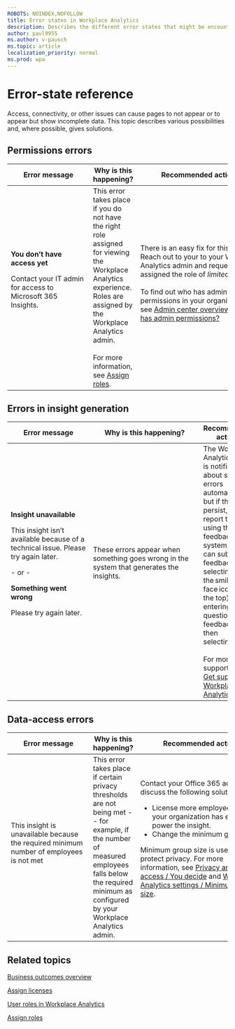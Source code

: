 ```yaml
---
ROBOTS: NOINDEX,NOFOLLOW
title: Error states in Workplace Analytics
description: Describes the different error states that might be encountered when viewing Workplace Analytics insights
author: paul9955
ms.author: v-pausch
ms.topic: article
localization_priority: normal 
ms.prod: wpa
---
```


# Error-state reference
Access, connectivity, or other issues can cause pages to not appear or to appear but show incomplete data. This topic describes various possibilities and, where possible, gives solutions.

## Permissions errors
| Error message | Why is this happening? | Recommended actions  |
| --- | --- | --- | 
| **You don’t have access yet** <p>Contact your IT admin for access to Microsoft 365 Insights. &nbsp;&nbsp;&nbsp;&nbsp;&nbsp;&nbsp;&nbsp;&nbsp;&nbsp;&nbsp;&nbsp;&nbsp;&nbsp;&nbsp;&nbsp;&nbsp;&nbsp;&nbsp;&nbsp;&nbsp;&nbsp;&nbsp;&nbsp;&nbsp;&nbsp;&nbsp;&nbsp;&nbsp;&nbsp;&nbsp;&nbsp;&nbsp;&nbsp;&nbsp;&nbsp;&nbsp;&nbsp;&nbsp;&nbsp;&nbsp;| This error takes place if you do not have the right role assigned for viewing the Workplace Analytics experience. Roles are assigned by the Workplace Analytics admin. <br> <br>For more information, see [Assign roles](../assign-roles-to-wpa-admins.md). | There is an easy fix for this problem: Reach out to your to your Workplace Analytics admin and request to be assigned the role of _limited analyst_. <br><br> To find out who has admin permissions in your organization, see [Admin center overview / Who has admin permissions?](https://docs.microsoft.com/microsoft-365/admin/admin-overview/admin-overview?view=o365-worldwide#who-has-admin-permissions-in-my-business) &nbsp;&nbsp;&nbsp;&nbsp;&nbsp;&nbsp;&nbsp;&nbsp;&nbsp;&nbsp;&nbsp;&nbsp; &nbsp;&nbsp;&nbsp;&nbsp;&nbsp;&nbsp;&nbsp;&nbsp;&nbsp;&nbsp;&nbsp;&nbsp;&nbsp;&nbsp;&nbsp;&nbsp;&nbsp;&nbsp;&nbsp;&nbsp;&nbsp;&nbsp;&nbsp;&nbsp;&nbsp;&nbsp;&nbsp;&nbsp;&nbsp;&nbsp;&nbsp;&nbsp;&nbsp;&nbsp;&nbsp;&nbsp;&nbsp;&nbsp;&nbsp;&nbsp;&nbsp;&nbsp;&nbsp;&nbsp;&nbsp;&nbsp;&nbsp;&nbsp;&nbsp;&nbsp;&nbsp;&nbsp;&nbsp;&nbsp;&nbsp;&nbsp;&nbsp;&nbsp;&nbsp;&nbsp;&nbsp;&nbsp;&nbsp;&nbsp; | 

## Errors in insight generation
| Error message  | Why is this happening? | Recommended actions  |
| --- | --- | --- | 
| **Insight unavailable** <p>This insight isn’t available because of a technical issue. Please try again later. <br><p>- or -<br><p> **Something went wrong**<p>Please try again later. &nbsp;&nbsp;&nbsp;&nbsp;&nbsp;&nbsp;&nbsp;&nbsp;&nbsp;&nbsp;&nbsp;&nbsp;&nbsp;&nbsp;&nbsp;&nbsp;&nbsp;&nbsp;&nbsp;&nbsp;&nbsp;&nbsp;&nbsp;&nbsp;&nbsp;&nbsp;&nbsp;&nbsp;&nbsp;&nbsp;&nbsp;&nbsp;&nbsp;&nbsp;&nbsp;&nbsp;&nbsp;&nbsp;&nbsp;&nbsp; | These errors appear when something goes wrong in the system that generates the insights. &nbsp;&nbsp;&nbsp;&nbsp;&nbsp;&nbsp;&nbsp;&nbsp;&nbsp;&nbsp;&nbsp;&nbsp;&nbsp;&nbsp;&nbsp;&nbsp;&nbsp;&nbsp;&nbsp;&nbsp;&nbsp;&nbsp;&nbsp;&nbsp;&nbsp;&nbsp;&nbsp;&nbsp;&nbsp;&nbsp;&nbsp;&nbsp;&nbsp;&nbsp;&nbsp;&nbsp;&nbsp;&nbsp;&nbsp;&nbsp;&nbsp;&nbsp;&nbsp;&nbsp;&nbsp;&nbsp; &nbsp;&nbsp;&nbsp;&nbsp;&nbsp;&nbsp;&nbsp;&nbsp;&nbsp;&nbsp;&nbsp;&nbsp;&nbsp;&nbsp;&nbsp;&nbsp;&nbsp;&nbsp;&nbsp;&nbsp;&nbsp;&nbsp;&nbsp;&nbsp;&nbsp;&nbsp;&nbsp;&nbsp;&nbsp;&nbsp;&nbsp;&nbsp;&nbsp;&nbsp;&nbsp;&nbsp;&nbsp;&nbsp;&nbsp;&nbsp;&nbsp;&nbsp;&nbsp;&nbsp;&nbsp;&nbsp;&nbsp;&nbsp;&nbsp;&nbsp;&nbsp;&nbsp;&nbsp;&nbsp;&nbsp; | The Workplace Analytics team is notified about such errors automatically, but if they persist, please report them using the feedback system. You can submit feedback by selecting the smiley face icon (at the top), entering your question or feedback, and then selecting **Send**. <br><br> For more about support, see [Get support for Workplace Analytics](../overview/getting-support.md). | 

## Data-access errors
| Error message | Why is this happening? | Recommended actions  |
| --- | --- | --- | 
| This insight is unavailable because the required minimum number of employees is not met &nbsp;&nbsp;&nbsp;&nbsp;&nbsp;&nbsp;&nbsp;&nbsp;&nbsp;&nbsp;&nbsp;&nbsp;&nbsp;&nbsp;&nbsp;&nbsp;&nbsp;&nbsp;&nbsp;&nbsp;&nbsp;&nbsp;&nbsp;&nbsp;&nbsp;&nbsp;&nbsp;&nbsp;&nbsp;&nbsp;&nbsp;&nbsp;&nbsp;&nbsp;&nbsp;&nbsp;&nbsp;&nbsp;&nbsp;&nbsp;| This error takes place if certain privacy thresholds are not being met -- for example, if the number of measured employees falls below the required minimum as configured by your Workplace Analytics admin. | Contact your Office 365 admin to discuss the following solutions:<ul><li>License more employees so that your organization has enough to power the insight.</li><li>Change the minimum group size.</li></ul> Minimum group size is used to protect privacy. For more information, see [Privacy and data access / You decide](../privacy/privacy-and-data-access.md?branch=pas-am-error-codes#you-decide-who-gets-to-see-what-data) and [Workplace Analytics settings / Minimum group size](settings.md?branch=pas-am-error-codes#minimum-group-size). &nbsp;&nbsp;&nbsp;&nbsp;&nbsp;&nbsp;&nbsp;&nbsp;&nbsp;&nbsp;&nbsp;&nbsp;&nbsp;&nbsp;&nbsp;&nbsp;&nbsp;&nbsp;&nbsp;&nbsp;&nbsp;&nbsp;&nbsp;&nbsp;&nbsp;&nbsp;&nbsp;&nbsp;&nbsp;&nbsp;&nbsp;&nbsp;&nbsp;&nbsp;&nbsp;&nbsp;&nbsp;&nbsp;&nbsp; &nbsp;&nbsp;&nbsp;&nbsp;&nbsp; &nbsp;&nbsp;&nbsp;&nbsp;&nbsp;&nbsp;&nbsp;&nbsp;&nbsp;&nbsp;&nbsp;&nbsp;&nbsp;&nbsp;&nbsp;&nbsp;&nbsp;&nbsp;&nbsp;&nbsp;&nbsp;&nbsp;&nbsp;&nbsp;&nbsp;&nbsp;&nbsp;&nbsp;&nbsp;&nbsp;&nbsp;&nbsp;&nbsp;&nbsp;&nbsp;&nbsp;&nbsp;&nbsp;&nbsp;&nbsp; &nbsp;&nbsp;&nbsp;&nbsp;&nbsp;&nbsp;&nbsp;&nbsp;&nbsp;&nbsp;&nbsp;&nbsp;&nbsp;&nbsp;&nbsp;&nbsp;&nbsp;&nbsp;&nbsp;&nbsp;&nbsp;&nbsp;&nbsp;&nbsp;&nbsp;&nbsp;&nbsp;&nbsp;&nbsp;&nbsp;&nbsp;&nbsp;&nbsp;&nbsp;&nbsp;&nbsp;&nbsp;&nbsp;&nbsp;&nbsp;&nbsp;&nbsp;&nbsp;&nbsp;&nbsp;&nbsp;&nbsp;&nbsp;&nbsp;&nbsp;&nbsp;&nbsp;&nbsp;&nbsp;&nbsp;&nbsp;&nbsp;&nbsp;&nbsp;&nbsp;&nbsp;&nbsp;&nbsp;&nbsp;&nbsp;&nbsp;|
		
## Related topics

[Business outcomes overview](insights.md)

[Assign licenses](../setup/assign-licenses-to-population.md)

[User roles in Workplace Analytics](user-roles.md)

[Assign roles](../setup/assign-roles-to-wpa-admins.md)


